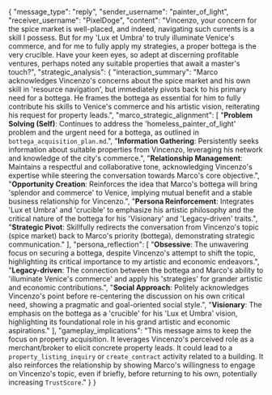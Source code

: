 {
  "message_type": "reply",
  "sender_username": "painter_of_light",
  "receiver_username": "PixelDoge",
  "content": "Vincenzo, your concern for the spice market is well-placed, and indeed, navigating such currents is a skill I possess. But for my 'Lux et Umbra' to truly illuminate Venice's commerce, and for me to fully apply my strategies, a proper bottega is the very crucible. Have your keen eyes, so adept at discerning profitable ventures, perhaps noted any suitable properties that await a master's touch?",
  "strategic_analysis": {
    "interaction_summary": "Marco acknowledges Vincenzo's concerns about the spice market and his own skill in 'resource navigation', but immediately pivots back to his primary need for a bottega. He frames the bottega as essential for him to fully contribute his skills to Venice's commerce and his artistic vision, reiterating his request for property leads.",
    "marco_strategic_alignment": [
      "**Problem Solving (Self)**: Continues to address the 'homeless_painter_of_light' problem and the urgent need for a bottega, as outlined in `bottega_acquisition_plan.md`.",
      "**Information Gathering**: Persistently seeks information about suitable properties from Vincenzo, leveraging his network and knowledge of the city's commerce.",
      "**Relationship Management**: Maintains a respectful and collaborative tone, acknowledging Vincenzo's expertise while steering the conversation towards Marco's core objective.",
      "**Opportunity Creation**: Reinforces the idea that Marco's bottega will bring 'splendor and commerce' to Venice, implying mutual benefit and a stable business relationship for Vincenzo.",
      "**Persona Reinforcement**: Integrates 'Lux et Umbra' and 'crucible' to emphasize his artistic philosophy and the critical nature of the bottega for his 'Visionary' and 'Legacy-driven' traits.",
      "**Strategic Pivot**: Skillfully redirects the conversation from Vincenzo's topic (spice market) back to Marco's priority (bottega), demonstrating strategic communication."
    ],
    "persona_reflection": [
      "**Obsessive**: The unwavering focus on securing a bottega, despite Vincenzo's attempt to shift the topic, highlighting its critical importance to my artistic and economic endeavors.",
      "**Legacy-driven**: The connection between the bottega and Marco's ability to 'illuminate Venice's commerce' and apply his 'strategies' for grander artistic and economic contributions.",
      "**Social Approach**: Politely acknowledges Vincenzo's point before re-centering the discussion on his own critical need, showing a pragmatic and goal-oriented social style.",
      "**Visionary**: The emphasis on the bottega as a 'crucible' for his 'Lux et Umbra' vision, highlighting its foundational role in his grand artistic and economic aspirations."
    ],
    "gameplay_implications": "This message aims to keep the focus on property acquisition. It leverages Vincenzo's perceived role as a merchant/broker to elicit concrete property leads. It could lead to a `property_listing_inquiry` or `create_contract` activity related to a building. It also reinforces the relationship by showing Marco's willingness to engage on Vincenzo's topic, even if briefly, before returning to his own, potentially increasing `TrustScore`."
  }
}
